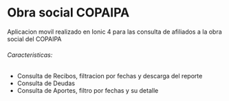 # Obra social COPAIPA

Aplicacion movil realizado en Ionic 4 para las consulta de afiliados a la obra social del COPAIPA
###### Caracteristicas:
- Consulta de Recibos, filtracion por fechas y descarga del reporte
- Consulta de Deudas
- Consulta de Aportes, filtro por fechas y su detalle

